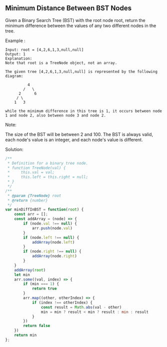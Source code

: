 ## Minimum Distance Between BST Nodes

Given a Binary Search Tree (BST) with the root node root, return the minimum difference between the values of any two different nodes in the tree.

Example :

```
Input: root = [4,2,6,1,3,null,null]
Output: 1
Explanation:
Note that root is a TreeNode object, not an array.

The given tree [4,2,6,1,3,null,null] is represented by the following diagram:

          4
        /   \
      2      6
     / \    
    1   3  

while the minimum difference in this tree is 1, it occurs between node 1 and node 2, also between node 3 and node 2.
```

Note:

The size of the BST will be between 2 and 100.
The BST is always valid, each node's value is an integer, and each node's value is different.

Solution: 

```javascript
/**
 * Definition for a binary tree node.
 * function TreeNode(val) {
 *     this.val = val;
 *     this.left = this.right = null;
 * }
 */
/**
 * @param {TreeNode} root
 * @return {number}
 */
var minDiffInBST = function(root) {
    const arr = [];
    const addArray = (node) => {
        if (node.val !== null) {
            arr.push(node.val)
        }
        if (node.left !== null) {
            addArray(node.left)
        }
        if (node.right !== null) {
            addArray(node.right)
        }
    }
    addArray(root)
    let min
    arr.some((val, index) => {
        if (min === 1) {
            return true
        }
        arr.map((other, otherIndex) => {
            if (index !== otherIndex) {
                const result = Math.abs(val - other)
                min = min ? result < min ? result : min : result
            }
        })
        return false
    })
    return min
};
```
